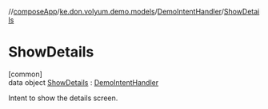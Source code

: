 //[composeApp](../../../../index.md)/[ke.don.volyum.demo.models](../../index.md)/[DemoIntentHandler](../index.md)/[ShowDetails](index.md)

# ShowDetails

[common]\
data object [ShowDetails](index.md) : [DemoIntentHandler](../index.md)

Intent to show the details screen.